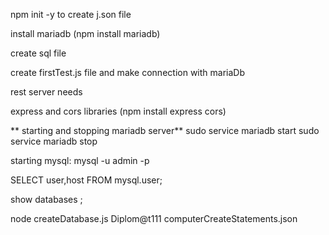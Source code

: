 npm init -y to create j.son file

install mariadb (npm install mariadb)

create sql file

create firstTest.js file and make connection with mariaDb

rest server needs

express and cors libraries (npm install express cors)

** starting and stopping mariadb server**
sudo service mariadb start
sudo service mariadb stop

starting mysql: mysql -u admin -p

SELECT user,host FROM mysql.user;

show databases ;

node createDatabase.js Diplom@t111 computerCreateStatements.json
